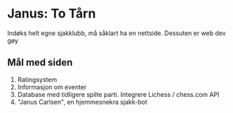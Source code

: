 # Janus: To Tårn

Indøks helt egne sjakklubb, må såklart ha en nettside. Dessuten er web dev gøy

## Mål med siden

1. Ratingsystem
2. Informasjon om eventer
3. Database med tidligere spilte parti. Integrere Lichess / chess.com API
4. "Janus Carlsen", en hjemmesnekra sjakk-bot 